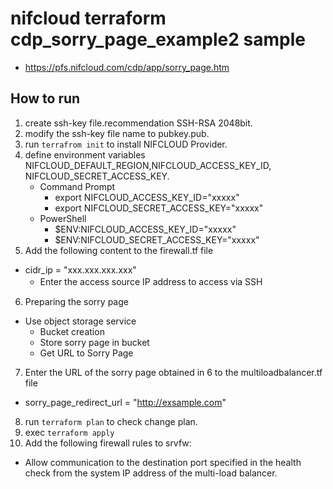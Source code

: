 # nifcloud terraform cdp_sorry_page_example2 sample
* https://pfs.nifcloud.com/cdp/app/sorry_page.htm
## How to run

1. create ssh-key file.recommendation SSH-RSA 2048bit.
2. modify the ssh-key file name to pubkey.pub.
3. run `terrafrom init` to install NIFCLOUD Provider.
4. define environment variables NIFCLOUD_DEFAULT_REGION,NIFCLOUD_ACCESS_KEY_ID, NIFCLOUD_SECRET_ACCESS_KEY. 
   * Command Prompt
     * export NIFCLOUD_ACCESS_KEY_ID="xxxxx"
     * export NIFCLOUD_SECRET_ACCESS_KEY="xxxxx"
   * PowerShell
     * $ENV:NIFCLOUD_ACCESS_KEY_ID="xxxxx"
     * $ENV:NIFCLOUD_SECRET_ACCESS_KEY="xxxxx"
5. Add the following content to the firewall.tf file
  * cidr_ip = "xxx.xxx.xxx.xxx"
    * Enter the access source IP address to access via SSH　　
6. Preparing the sorry page
  * Use object storage service
    * Bucket creation
    * Store sorry page in bucket
    * Get URL to Sorry Page
7. Enter the URL of the sorry page obtained in 6 to the multiloadbalancer.tf file
  * sorry_page_redirect_url = "http://exsample.com"
8. run `terraform plan` to check change plan.
9. exec `terraform apply`
10. Add the following firewall rules to srvfw:
  * Allow communication to the destination port specified in the health check from the system IP address of the multi-load balancer.
